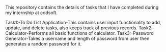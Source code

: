 This repository contains the details of tasks that I have completed during my internship at codsoft.

Task1:-To Do List Application-This contains user input functionality to add, update, and delete tasks, also keeps track of previous records.
Task2:-Calculator-Performs all basic functions of calculator.
Task3:-Password Generator-Takes a username and length of password from user then generates a random password for it. 
